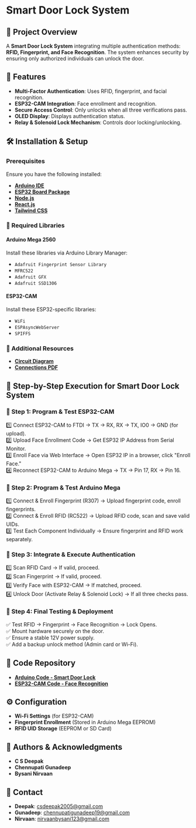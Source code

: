 # Smart Door Lock System

## 📌 Project Overview

A **Smart Door Lock System** integrating multiple authentication methods: **RFID, Fingerprint, and Face Recognition**. The system enhances security by ensuring only authorized individuals can unlock the door.

## 🚀 Features

- **Multi-Factor Authentication**: Uses RFID, fingerprint, and facial recognition.
- **ESP32-CAM Integration**: Face enrollment and recognition.
- **Secure Access Control**: Only unlocks when all three verifications pass.
- **OLED Display**: Displays authentication status.
- **Relay & Solenoid Lock Mechanism**: Controls door locking/unlocking.

## 🛠 Installation & Setup

### Prerequisites

Ensure you have the following installed:

- **[Arduino IDE](https://www.arduino.cc/en/software)**
- **[ESP32 Board Package](https://github.com/espressif/arduino-esp32)**
- **[Node.js](https://nodejs.org/)**
- **[React.js](https://react.dev/)**
- **[Tailwind CSS](https://tailwindcss.com/docs/installation)**

### 🔧 Required Libraries

#### Arduino Mega 2560

Install these libraries via Arduino Library Manager:

- `Adafruit Fingerprint Sensor Library`
- `MFRC522`
- `Adafruit GFX`
- `Adafruit SSD1306`

#### ESP32-CAM

Install these ESP32-specific libraries:

- `WiFi`
- `ESPAsyncWebServer`
- `SPIFFS`

### 🔗 Additional Resources

- **[Circuit Diagram](https://github.com/csdeepak/smart_door_lock/blob/main/CIRCUIT%20DIAGRAM.png)**
- **[Connections PDF](https://github.com/csdeepak/smart_door_lock/blob/main/Connections.pdf)**

## 📜 Step-by-Step Execution for Smart Door Lock System

### 🔹 Step 1: Program & Test ESP32-CAM

1️⃣ Connect ESP32-CAM to FTDI → TX → RX, RX → TX, IO0 → GND (for upload).<br>
2️⃣ Upload Face Enrollment Code → Get ESP32 IP Address from Serial Monitor.<br>
3️⃣ Enroll Face via Web Interface → Open ESP32 IP in a browser, click "Enroll Face."<br>
4️⃣ Reconnect ESP32-CAM to Arduino Mega → TX → Pin 17, RX → Pin 16.<br>

### 🔹 Step 2: Program & Test Arduino Mega

1️⃣ Connect & Enroll Fingerprint (R307) → Upload fingerprint code, enroll fingerprints.<br>
2️⃣ Connect & Enroll RFID (RC522) → Upload RFID code, scan and save valid UIDs.<br>
3️⃣ Test Each Component Individually → Ensure fingerprint and RFID work separately.<br>

### 🔹 Step 3: Integrate & Execute Authentication

1️⃣ Scan RFID Card → If valid, proceed.<br>
2️⃣ Scan Fingerprint → If valid, proceed.<br>
3️⃣ Verify Face with ESP32-CAM → If matched, proceed.<br>
4️⃣ Unlock Door (Activate Relay & Solenoid Lock) → If all three checks pass.<br>

### 🔹 Step 4: Final Testing & Deployment

✅ Test RFID → Fingerprint → Face Recognition → Lock Opens.<br>
✅ Mount hardware securely on the door.<br>
✅ Ensure a stable 12V power supply.<br>
✅ Add a backup unlock method (Admin card or Wi-Fi).<br>

## 💾 Code Repository

- **[Arduino Code - Smart Door Lock](https://github.com/csdeepak/smart_door_lock/tree/main/smart_door_lock_arduino_mega_2560)**
- **[ESP32-CAM Code - Face Recognition](https://github.com/csdeepak/smart_door_lock/tree/main/esp32_cam_code)**

## ⚙️ Configuration

- **Wi-Fi Settings** (for ESP32-CAM)
- **Fingerprint Enrollment** (Stored in Arduino Mega EEPROM)
- **RFID UID Storage** (EEPROM or SD Card)

## 🙌 Authors & Acknowledgments

- **C S Deepak**
- **Chennupati Gunadeep**
- **Bysani Nirvaan**

## 📧 Contact

- **Deepak**: [csdeepak2005@gmail.com](mailto:csdeepak2005@gmail.com)
- **Gunadeep**: [chennupatigunadeep19@gmail.com](mailto:chennupatigunadeep19@gmail.com)
- **Nirvaan**: [nirvaanbysani123@gmail.com](mailto:nirvaanbysani123@gmail.com)
